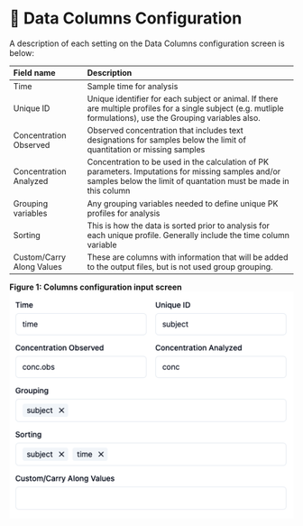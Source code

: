 # 🔵 Data Columns Configuration

A description of each setting on the Data Columns configuration screen is below:

|Field name|Description|
|:---|:---|
|Time|Sample time for analysis|
|Unique ID|Unique identifier for each subject or animal. If there are multiple profiles for a single subject (e.g. mutliple formulations), use the Grouping variables also.|
|Concentration Observed|Observed concentration that includes text designations for samples below the limit of quantitation or missing samples|
|Concentration Analyzed|Concentration to be used in the calculation of PK parameters. Imputations for missing samples and/or samples below the limit of quantation must be made in this column|
|Grouping variables|Any grouping variables needed to define unique PK profiles for analysis|
|Sorting|This is how the data is sorted prior to analysis for each unique profile. Generally include the time column variable|
|Custom/Carry Along Values|These are columns with information that will be added to the output files, but is not used group grouping.|

**Figure 1: Columns configuration input screen**
![Column configuration input](./images/Columns_input.png)
